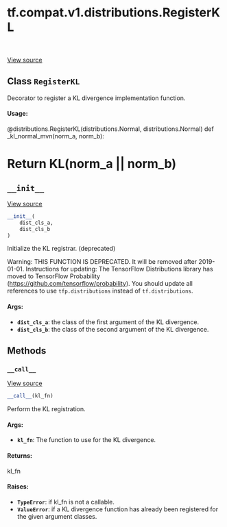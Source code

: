 <div itemscope itemtype="http://developers.google.com/ReferenceObject">
<meta itemprop="name" content="tf.compat.v1.distributions.RegisterKL" />
<meta itemprop="path" content="Stable" />
<meta itemprop="property" content="__call__"/>
<meta itemprop="property" content="__init__"/>
</div>

# tf.compat.v1.distributions.RegisterKL

<!-- Insert buttons -->

<table class="tfo-notebook-buttons tfo-api" align="left">
</table>

<a target="_blank" href="/code/stable/tensorflow/python/ops/distributions/kullback_leibler.py">View source</a>



## Class `RegisterKL`

<!-- Start diff -->
Decorator to register a KL divergence implementation function.



<!-- Placeholder for "Used in" -->


#### Usage:



@distributions.RegisterKL(distributions.Normal, distributions.Normal)
def _kl_normal_mvn(norm_a, norm_b):
  # Return KL(norm_a || norm_b)

<h2 id="__init__"><code>__init__</code></h2>

<a target="_blank" href="/code/stable/tensorflow/python/ops/distributions/kullback_leibler.py">View source</a>

``` python
__init__(
    dist_cls_a,
    dist_cls_b
)
```

Initialize the KL registrar. (deprecated)

Warning: THIS FUNCTION IS DEPRECATED. It will be removed after 2019-01-01.
Instructions for updating:
The TensorFlow Distributions library has moved to TensorFlow Probability (https://github.com/tensorflow/probability). You should update all references to use `tfp.distributions` instead of `tf.distributions`.

#### Args:


* <b>`dist_cls_a`</b>: the class of the first argument of the KL divergence.
* <b>`dist_cls_b`</b>: the class of the second argument of the KL divergence.



## Methods

<h3 id="__call__"><code>__call__</code></h3>

<a target="_blank" href="/code/stable/tensorflow/python/ops/distributions/kullback_leibler.py">View source</a>

``` python
__call__(kl_fn)
```

Perform the KL registration.


#### Args:


* <b>`kl_fn`</b>: The function to use for the KL divergence.


#### Returns:

kl_fn



#### Raises:


* <b>`TypeError`</b>: if kl_fn is not a callable.
* <b>`ValueError`</b>: if a KL divergence function has already been registered for
  the given argument classes.




